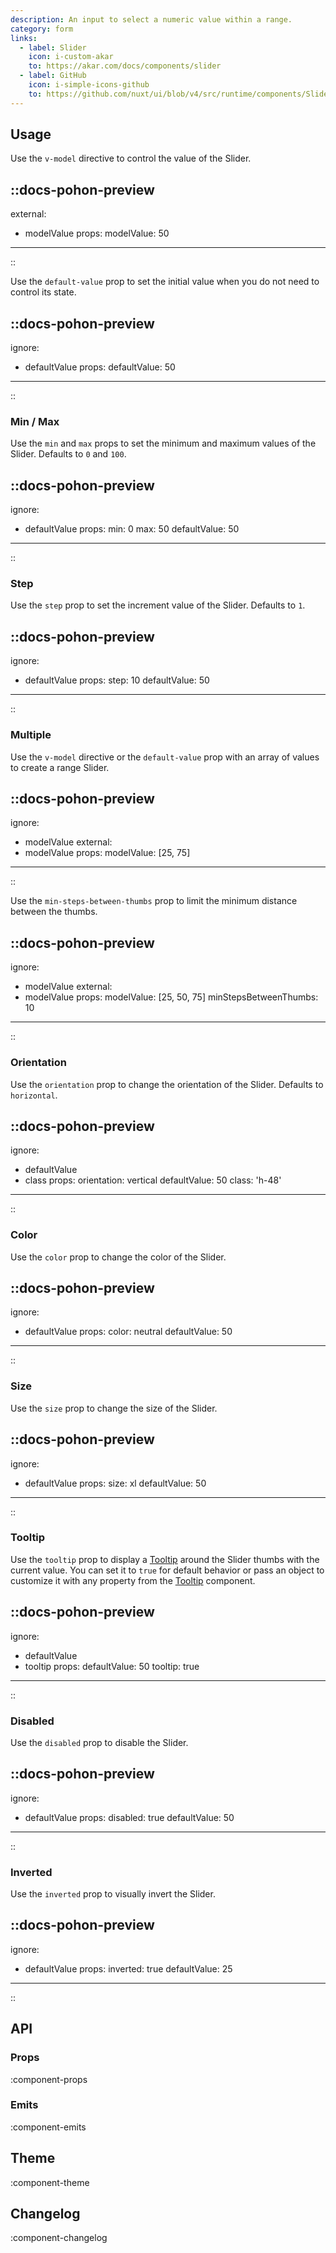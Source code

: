```yaml
---
description: An input to select a numeric value within a range.
category: form
links:
  - label: Slider
    icon: i-custom-akar
    to: https://akar.com/docs/components/slider
  - label: GitHub
    icon: i-simple-icons-github
    to: https://github.com/nuxt/ui/blob/v4/src/runtime/components/Slider.vue
---
```


## Usage

Use the `v-model` directive to control the value of the Slider.

::docs-pohon-preview
---
external:
  - modelValue
props:
  modelValue: 50
---
::

Use the `default-value` prop to set the initial value when you do not need to control its state.

::docs-pohon-preview
---
ignore:
  - defaultValue
props:
  defaultValue: 50
---
::

### Min / Max

Use the `min` and `max` props to set the minimum and maximum values of the Slider. Defaults to `0` and `100`.

::docs-pohon-preview
---
ignore:
  - defaultValue
props:
  min: 0
  max: 50
  defaultValue: 50
---
::

### Step

Use the `step` prop to set the increment value of the Slider. Defaults to `1`.

::docs-pohon-preview
---
ignore:
  - defaultValue
props:
  step: 10
  defaultValue: 50
---
::

### Multiple

Use the `v-model` directive or the `default-value` prop with an array of values to create a range Slider.

::docs-pohon-preview
---
ignore:
  - modelValue
external:
  - modelValue
props:
  modelValue: [25, 75]
---
::

Use the `min-steps-between-thumbs` prop to limit the minimum distance between the thumbs.

::docs-pohon-preview
---
ignore:
  - modelValue
external:
  - modelValue
props:
  modelValue: [25, 50, 75]
  minStepsBetweenThumbs: 10
---
::

### Orientation

Use the `orientation` prop to change the orientation of the Slider. Defaults to `horizontal`.

::docs-pohon-preview
---
ignore:
  - defaultValue
  - class
props:
  orientation: vertical
  defaultValue: 50
  class: 'h-48'
---
::

### Color

Use the `color` prop to change the color of the Slider.

::docs-pohon-preview
---
ignore:
  - defaultValue
props:
  color: neutral
  defaultValue: 50
---
::

### Size

Use the `size` prop to change the size of the Slider.

::docs-pohon-preview
---
ignore:
  - defaultValue
props:
  size: xl
  defaultValue: 50
---
::

### Tooltip

Use the `tooltip` prop to display a [Tooltip](/docs/components/tooltip) around the Slider thumbs with the current value. You can set it to `true` for default behavior or pass an object to customize it with any property from the [Tooltip](/docs/components/tooltip#props) component.

::docs-pohon-preview
---
ignore:
  - defaultValue
  - tooltip
props:
  defaultValue: 50
  tooltip: true
---
::

### Disabled

Use the `disabled` prop to disable the Slider.

::docs-pohon-preview
---
ignore:
  - defaultValue
props:
  disabled: true
  defaultValue: 50
---
::

### Inverted

Use the `inverted` prop to visually invert the Slider.

::docs-pohon-preview
---
ignore:
  - defaultValue
props:
  inverted: true
  defaultValue: 25
---
::

## API

### Props

:component-props

### Emits

:component-emits

## Theme

:component-theme

## Changelog

:component-changelog
